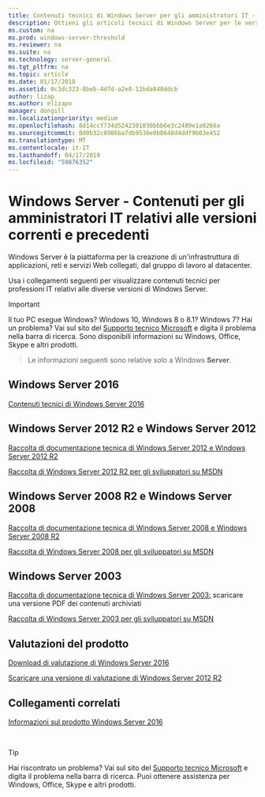 ```yaml
---
title: Contenuti tecnici di Windows Server per gli amministratori IT - Windows Server
description: Ottieni gli articoli tecnici di Windows Server per le versioni correnti e precedenti, oltre a valutazioni del prodotto per i professionisti IT.
ms.custom: na
ms.prod: windows-server-threshold
ms.reviewer: na
ms.suite: na
ms.technology: server-general
ms.tgt_pltfrm: na
ms.topic: article
ms.date: 01/17/2018
ms.assetid: 0c3dc323-8beb-4d7d-a2e0-12bda848ddcb
author: lizap
ms.author: elizapo
manager: dongill
ms.localizationpriority: medium
ms.openlocfilehash: 8d14ccf734d5242301030bbb6e3c2489e1a0266a
ms.sourcegitcommit: 0d0b32c8986ba7db9536e0b8648d4ddf9b03e452
ms.translationtype: MT
ms.contentlocale: it-IT
ms.lasthandoff: 04/17/2019
ms.locfileid: "59876352"
---
```

# <a name="windows-server---it-administrator-content-for-current-and-previous-releases"></a>Windows Server - Contenuti per gli amministratori IT relativi alle versioni correnti e precedenti

Windows Server è la piattaforma per la creazione di un'infrastruttura di applicazioni, reti e servizi Web collegati, dal gruppo di lavoro al datacenter.

Usa i collegamenti seguenti per visualizzare contenuti tecnici per professioni IT relativi alle diverse versioni di Windows Server.

> [!IMPORTANT]
> Il tuo PC esegue Windows? Windows 10, Windows 8 o 8.1? Windows 7? Hai un problema? Vai sul sito del [Supporto tecnico Microsoft](https://support.microsoft.com) e digita il problema nella barra di ricerca. Sono disponibili informazioni su Windows, Office, Skype e altri prodotti. 

> Le informazioni seguenti sono relative *solo* a Windows **Server**.

## <a name="windows-server-2016"></a>Windows Server 2016

[Contenuti tecnici di Windows Server 2016](windows-server-2016.md)

## <a name="windows-server-2012-r2-and-windows-server-2012"></a>Windows Server 2012 R2 e Windows Server 2012

[Raccolta di documentazione tecnica di Windows Server 2012 e Windows Server 2012 R2](/previous-versions/windows/it-pro/windows-server-2012-R2-and-2012/) 

[Raccolta di Windows Server 2012 R2 per gli sviluppatori su MSDN](https://msdn.microsoft.com/library/dn609939(v=vs.85).aspx) 

## <a name="windows-server-2008-r2-and-windows-server-2008"></a>Windows Server 2008 R2 e Windows Server 2008

[Raccolta di documentazione tecnica di Windows Server 2008 e Windows Server 2008 R2](/previous-versions/windows/it-pro/windows-server-2008-R2-and-2008)
 
[Raccolta di Windows Server 2008 per gli sviluppatori su MSDN](https://msdn.microsoft.com/library/hh738539.aspx) 

## <a name="windows-server-2003"></a>Windows Server 2003

[Raccolta di documentazione tecnica di Windows Server 2003:](https://www.microsoft.com/download/details.aspx?id=53314) scaricare una versione PDF dei contenuti archiviati

[Raccolta di Windows Server 2003 per gli sviluppatori su MSDN](https://msdn.microsoft.com/library/dn792549.aspx)


## <a name="product-evaluations"></a>Valutazioni del prodotto

[Download di valutazione di Windows Server 2016](https://www.microsoft.com/evalcenter/evaluate-windows-server-2016?i=1) 

[Scaricare una versione di valutazione di Windows Server 2012 R2](https://www.microsoft.com/evalcenter/evaluate-windows-server-2012-r2) 


## <a name="related-links"></a>Collegamenti correlati
[Informazioni sul prodotto Windows Server 2016](https://www.microsoft.com/cloud-platform/windows-server) 

<br>

> [!TIP]
> Hai riscontrato un problema? Vai sul sito del [Supporto tecnico Microsoft](https://support.microsoft.com) e digita il problema nella barra di ricerca. Puoi ottenere assistenza per Windows, Office, Skype e altri prodotti. 

